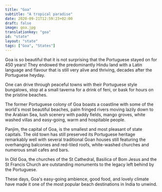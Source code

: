 ```yaml
---
title: "Goa"
subtitle: "A tropical paradise"
date: 2020-09-21T12:59:23+02:00
draft: false
image: goa.jpg
translationkey: "goa"
id: "state"
layout: "state"
tags: ["Goa", "States"] 
---
```


Goa is so beautiful that it is not surprising that the Portuguese stayed on for 450 years! They endowed the predominantly Hindu land with a Latin language and flavour that is still very alive and thriving, decades after the Portuguese heyday.

One can drive through peaceful towns with their Portuguese style bungalows, stop at a small taverna for a drink of feni, or bask for hours on the pristine beaches.

The former Portuguese colony of Goa boasts a coastline with some of the world's most beautiful beaches, palm fringed rivers moving lazily down to the Arabian Sea, lush scenery with paddy fields, mango groves, white washed villas and easy-going, warm and hospitable people.

Panjim, the capital of Goa, is the smallest and most pleasant of state capitals. The old town has still preserved its Portuguese heritage remarkably well with several traditional Goan houses still featuring the overhanging balconies and red-tiled roofs, white-washed churches and numerous small cafes and bars.

In Old Goa, the churches of the St Cathedral, Basilica of Bom Jesus and the St Francis Church are outstanding monuments to the legacy left behind by the Portuguese.

These days, Goa's easy-going ambience, good food, and lovely climate have made it one of the most popular beach destinations in India to unwind.
